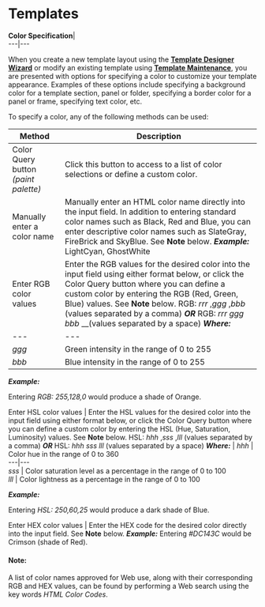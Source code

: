 # Templates

**Color Specification**|   
---|---  
  
When you create a new template layout using the **[Template Designer Wizard](Template%20Designer%20Wizard.md)** or modify an existing template using **[Template Maintenance](Template%20Maintenance.md)**, you are presented with options for specifying a color to customize your template appearance. Examples of these options include specifying a background color for a template section, panel or folder, specifying a border color for a panel or frame, specifying text color, etc.

To specify a color, any of the following methods can be used:

**Method** |  **Description**  
---|---  
Color Query button _(paint palette)_ |  Click this button to access to a list of color selections or define a custom color.  
Manually enter a color name |  Manually enter an HTML color name directly into the input field. In addition to entering standard color names such as Black, Red and Blue, you can enter descriptive color names such as SlateGray, FireBrick and SkyBlue. See **Note** below. **_Example:_** LightCyan, GhostWhite  
Enter RGB color values |  Enter the RGB values for the desired color into the input field using either format below, or click the Color Query button where you can define a custom color by entering the RGB (Red, Green, Blue) values. See **Note** below. RGB: _rrr_ ,_ggg_ ,_bbb_ (values separated by a comma) **_OR_** RGB: _rrr_  _ggg_  _bbb_ __(values separated by a space) **_Where:_** |  _rrr_ |  Red intensity in the range of 0 to 255  
---|---  
_ggg_ |  Green intensity in the range of 0 to 255  
_bbb_ |  Blue intensity in the range of 0 to 255  
  
**_Example:_**

Entering _RGB: 255,128,0_ would produce a shade of Orange.  
  
Enter HSL color values |  Enter the HSL values for the desired color into the input field using either format below, or click the Color Query button where you can define a custom color by entering the HSL (Hue, Saturation, Luminosity) values. See **Note** below. HSL: _hhh_ ,_sss_ ,_lll_ (values separated by a comma) **_OR_** HSL: _hhh_  _sss_  _lll_ (values separated by a space) **_Where:_** |  _hhh_ |  Color hue in the range of 0 to 360  
---|---  
_sss_ |  Color saturation level as a percentage in the range of 0 to 100  
_lll_ |  Color lightness as a percentage in the range of 0 to 100  
  
**_Example:_**

Entering _HSL: 250,60,25_ would produce a dark shade of Blue.  
  
Enter HEX color values |  Enter the HEX code for the desired color directly into the input field. See **Note** below. **_Example:_** Entering _#DC143C_ would be Crimson (shade of Red).  
  
#### **Note:**  
A list of color names approved for Web use, along with their corresponding RGB and HEX values, can be found by performing a Web search using the key words _HTML Color Codes_.

